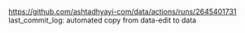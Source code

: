 https://github.com/ashtadhyayi-com/data/actions/runs/2645401731
last_commit_log: automated copy from data-edit to data